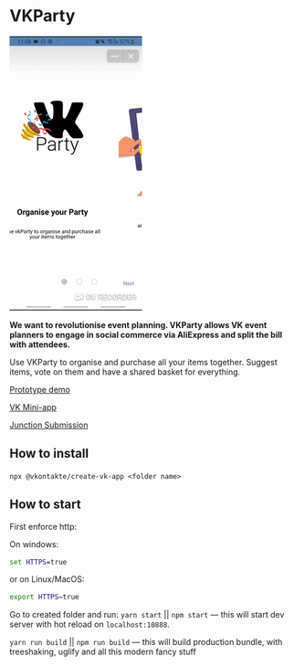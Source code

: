 # VKParty

![](demo/vkPartyDemo.gif)

**We want to revolutionise event planning. VKParty allows VK event planners to engage in social commerce via AliExpress and split the bill with attendees.**

Use VKParty to organise and purchase all your items together. Suggest items, vote on them and have a shared basket for everything.

[Prototype demo](https://www.figma.com/proto/XgmyQOAxSGradREp7r86iz/VKParty?node-id=86%3A248&scaling=scale-down)

[VK Mini-app](https://vk.com/app7210223)

[Junction Submission](https://app.hackjunction.com/projects/junction-2019/view/5dcf176c62c4f1002bdd4bfb)

## How to install

`npx @vkontakte/create-vk-app <folder name>`

## How to start

First enforce http:

On windows:

```cmd
set HTTPS=true
```

or on Linux/MacOS:

```bash
export HTTPS=true
```

Go to created folder and run:
`yarn start` || `npm start` — this will start dev server with hot reload on `localhost:10888`.

`yarn run build` || `npm run build` — this will build production bundle, with treeshaking, uglify and all this modern fancy stuff
